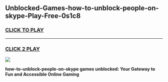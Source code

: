 
## Unblocked-Games-how-to-unblock-people-on-skype-Play-Free-0s1c8
<h3>
<a href="https://premium76.site?title=how-to-unblock-people-on-skype&ref=12A">CLICK TO PLAY</a></h3>
<hr>

<h3>
<a href="https://premium76.site?title=how-to-unblock-people-on-skype&ref=12A">CLICK 2 PLAY</a>
  
</h3>

<a href="https://premium76.site?title=how-to-unblock-people-on-skype&ref=12A"><img src="https://clearcache.store/games.png"></a>


**how-to-unblock-people-on-skype games unblocked: Your Gateway to Fun and Accessible Online Gaming**

